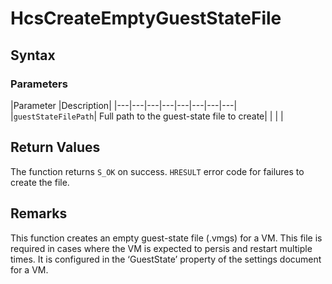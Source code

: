 # HcsCreateEmptyGuestStateFile

## Syntax

### Parameters
|Parameter     |Description|
|---|---|---|---|---|---|---|---| 
|`guestStateFilePath`| Full path to the guest-state file to create|
|    |    | 



## Return Values
The function returns `S_OK` on success. `HRESULT` error code for failures to create the file.

## Remarks
This function creates an empty guest-state file (.vmgs) for a VM. This file is required in cases where the VM  is expected to persis and restart multiple times. It is configured in the ‘GuestState’ property of the settings document for a VM.
